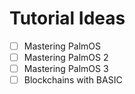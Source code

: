 # Tutorial Ideas

- [ ] Mastering PalmOS
- [ ] Mastering PalmOS 2
- [ ] Mastering PalmOS 3
- [ ] Blockchains with BASIC
